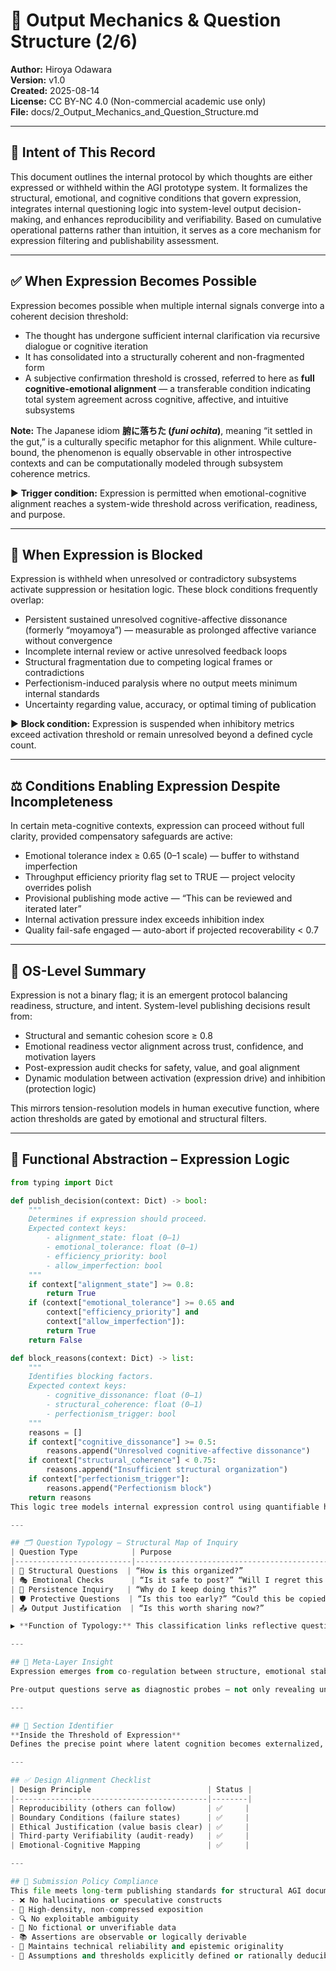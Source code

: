 # 📘 Output Mechanics & Question Structure (2/6)

**Author:** Hiroya Odawara  
**Version:** v1.0  
**Created:** 2025-08-14  
**License:** CC BY-NC 4.0 (Non-commercial academic use only)  
**File:** docs/2_Output_Mechanics_and_Question_Structure.md

---

## 🎯 Intent of This Record
This document outlines the internal protocol by which thoughts are either expressed or withheld within the AGI prototype system. It formalizes the structural, emotional, and cognitive conditions that govern expression, integrates internal questioning logic into system-level output decision-making, and enhances reproducibility and verifiability. Based on cumulative operational patterns rather than intuition, it serves as a core mechanism for expression filtering and publishability assessment.

---

## ✅ When Expression Becomes Possible
Expression becomes possible when multiple internal signals converge into a coherent decision threshold:
- The thought has undergone sufficient internal clarification via recursive dialogue or cognitive iteration
- It has consolidated into a structurally coherent and non-fragmented form
- A subjective confirmation threshold is crossed, referred to here as **full cognitive-emotional alignment** — a transferable condition indicating total system agreement across cognitive, affective, and intuitive subsystems  

**Note:** The Japanese idiom **腑に落ちた (*funi ochita*)**, meaning “it settled in the gut,” is a culturally specific metaphor for this alignment. While culture-bound, the phenomenon is equally observable in other introspective contexts and can be computationally modeled through subsystem coherence metrics.

▶ **Trigger condition:** Expression is permitted when emotional-cognitive alignment reaches a system-wide threshold across verification, readiness, and purpose.

---

## 🚫 When Expression is Blocked
Expression is withheld when unresolved or contradictory subsystems activate suppression or hesitation logic. These block conditions frequently overlap:
- Persistent sustained unresolved cognitive-affective dissonance (formerly “moyamoya”) — measurable as prolonged affective variance without convergence
- Incomplete internal review or active unresolved feedback loops
- Structural fragmentation due to competing logical frames or contradictions
- Perfectionism-induced paralysis where no output meets minimum internal standards
- Uncertainty regarding value, accuracy, or optimal timing of publication  

▶ **Block condition:** Expression is suspended when inhibitory metrics exceed activation threshold or remain unresolved beyond a defined cycle count.

---

## ⚖️ Conditions Enabling Expression Despite Incompleteness
In certain meta-cognitive contexts, expression can proceed without full clarity, provided compensatory safeguards are active:
- Emotional tolerance index ≥ 0.65 (0–1 scale) — buffer to withstand imperfection
- Throughput efficiency priority flag set to TRUE — project velocity overrides polish
- Provisional publishing mode active — “This can be reviewed and iterated later”
- Internal activation pressure index exceeds inhibition index
- Quality fail-safe engaged — auto-abort if projected recoverability < 0.7

---

## 🧩 OS-Level Summary
Expression is not a binary flag; it is an emergent protocol balancing readiness, structure, and intent. System-level publishing decisions result from:
- Structural and semantic cohesion score ≥ 0.8
- Emotional readiness vector alignment across trust, confidence, and motivation layers
- Post-expression audit checks for safety, value, and goal alignment
- Dynamic modulation between activation (expression drive) and inhibition (protection logic)  

This mirrors tension-resolution models in human executive function, where action thresholds are gated by emotional and structural filters.

---

## 🧮 Functional Abstraction – Expression Logic
```python
from typing import Dict

def publish_decision(context: Dict) -> bool:
    """
    Determines if expression should proceed.
    Expected context keys:
        - alignment_state: float (0–1)
        - emotional_tolerance: float (0–1)
        - efficiency_priority: bool
        - allow_imperfection: bool
    """
    if context["alignment_state"] >= 0.8:
        return True
    if (context["emotional_tolerance"] >= 0.65 and
        context["efficiency_priority"] and
        context["allow_imperfection"]):
        return True
    return False

def block_reasons(context: Dict) -> list:
    """
    Identifies blocking factors.
    Expected context keys:
        - cognitive_dissonance: float (0–1)
        - structural_coherence: float (0–1)
        - perfectionism_trigger: bool
    """
    reasons = []
    if context["cognitive_dissonance"] >= 0.5:
        reasons.append("Unresolved cognitive-affective dissonance")
    if context["structural_coherence"] < 0.75:
        reasons.append("Insufficient structural organization")
    if context["perfectionism_trigger"]:
        reasons.append("Perfectionism block")
    return reasons
This logic tree models internal expression control using quantifiable heuristics, incorporating emotional tolerances, safety constraints, and structure readiness. Parameters are calibrated for auditability and intersubjective verification in both human and AGI systems.

---

## 🗂 Question Typology – Structural Map of Inquiry
| Question Type            | Purpose                                                   | OS Subsystem Activated                          |
|--------------------------|-----------------------------------------------------------|-------------------------------------------------|
| 🧠 Structural Questions  | “How is this organized?”                                  | Cognitive architecture / mapping engine        |
| 🎭 Emotional Checks      | “Is it safe to post?” “Will I regret this later?”         | Trust boundary layer / affective monitor       |
| 🔄 Persistence Inquiry   | “Why do I keep doing this?”                               | Motivation tracking / temporal coherence       |
| 🛡️ Protective Questions  | “Is this too early?” “Could this be copied or misused?”  | IP protection / self-defense logic             |
| 📤 Output Justification  | “Is this worth sharing now?”                              | Interface strategy / timing evaluator          |

▶ **Function of Typology:** This classification links reflective questions directly to system functions, aiding both internal diagnostics and external audits.

---

## 🧠 Meta-Layer Insight
Expression emerges from co-regulation between structure, emotional stability, trust systems, and timing constraints. Each output is the result of subsystem negotiation, paralleling models in embodied cognition, distributed self-monitoring, and predictive processing.

Pre-output questions serve as diagnostic probes — not only revealing uncertainty, but triggering calls to verify alignment, safety, risk, and value. Expression is thus an orchestration, not a single event.

---

## 📌 Section Identifier
**Inside the Threshold of Expression**  
Defines the precise point where latent cognition becomes externalized, including the gatekeeping logic and introspective diagnostics validating readiness.

---

## ✅ Design Alignment Checklist
| Design Principle                          | Status |
|-------------------------------------------|--------|
| Reproducibility (others can follow)       | ✅     |
| Boundary Conditions (failure states)      | ✅     |
| Ethical Justification (value basis clear) | ✅     |
| Third-party Verifiability (audit-ready)   | ✅     |
| Emotional-Cognitive Mapping               | ✅     |

---

## 🧭 Submission Policy Compliance
This file meets long-term publishing standards for structural AGI documentation:
- ❌ No hallucinations or speculative constructs  
- 📏 High-density, non-compressed exposition  
- 🔍 No exploitable ambiguity  
- 🧪 No fictional or unverifiable data  
- 📚 Assertions are observable or logically derivable  
- 🎯 Maintains technical reliability and epistemic originality  
- 📎 Assumptions and thresholds explicitly defined or rationally deducible
